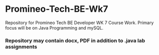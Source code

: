 # Promineo-Tech-BE-Wk7
Repository for Promineo Tech BE Developer WK 7 Course Work. Primary focus will be on Java Programming and mySQL.
### Repository may contain docx, PDF in addition to .java lab assignments

